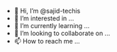 - 👋 Hi, I’m @sajid-techis
- 👀 I’m interested in ...
- 🌱 I’m currently learning ...
- 💞️ I’m looking to collaborate on ...
- 📫 How to reach me ...

<!---
sajid-techis/sajid-techis is a ✨ special ✨ repository because its `README.md` (this file) appears on your GitHub profile.
You can click the Preview link to take a look at your changes.
--->
